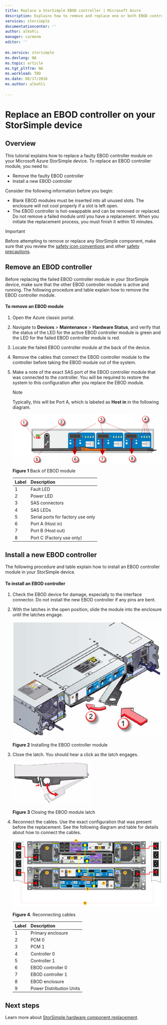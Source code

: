 ```yaml
---
title: Replace a StorSimple EBOD controller | Microsoft Azure
description: Explains how to remove and replace one or both EBOD controllers on a StorSimple 8600 device.
services: storsimple
documentationcenter: ''
author: alkohli
manager: carmonm
editor: ''

ms.service: storsimple
ms.devlang: NA
ms.topic: article
ms.tgt_pltfrm: NA
ms.workload: TBD
ms.date: 08/17/2016
ms.author: alkohli

---
```

# Replace an EBOD controller on your StorSimple device
## Overview
This tutorial explains how to replace a faulty EBOD controller module on your Microsoft Azure StorSimple device. To replace an EBOD controller module, you need to:

* Remove the faulty EBOD controller
* Install a new EBOD controller

Consider the following information before you begin:

* Blank EBOD modules must be inserted into all unused slots. The enclosure will not cool properly if a slot is left open.
* The EBOD controller is hot-swappable and can be removed or replaced. Do not remove a failed module until you have a replacement. When you initiate the replacement process, you must finish it within 10 minutes.

> [!IMPORTANT]
> Before attempting to remove or replace any StorSimple component, make sure that you review the [safety icon conventions](storsimple-safety.md#safety-icon-conventions) and other [safety precautions](storsimple-safety.md).
> 
> 

## Remove an EBOD controller
Before replacing the failed EBOD controller module in your StorSimple device, make sure that the other EBOD controller module is active and running. The following procedure and table explain how to remove the EBOD controller module.

#### To remove an EBOD module
1. Open the Azure classic portal.
2. Navigate to **Devices** > **Maintenance** > **Hardware Status**, and verify that the status of the LED for the active EBOD controller module is green and the LED for the failed EBOD controller module is red.
3. Locate the failed EBOD controller module at the back of the device.
4. Remove the cables that connect the EBOD controller module to the controller before taking the EBOD module out of the system.
5. Make a note of the exact SAS port of the EBOD controller module that was connected to the controller. You will be required to restore the system to this configuration after you replace the EBOD module. 
   
   > [!NOTE]
   > Typically, this will be Port A, which is labeled as **Host in** in the following diagram.
   > 
   > 
   
    ![Backplane of EBOD controller](./media/storsimple-ebod-controller-replacement/IC741049.png)
   
     **Figure 1** Back of EBOD module
   
   | Label | Description |
   |:--- |:--- |
   | 1 |Fault LED |
   | 2 |Power LED |
   | 3 |SAS connectors |
   | 4 |SAS LEDs |
   | 5 |Serial ports for factory use only |
   | 6 |Port A (Host in) |
   | 7 |Port B (Host out) |
   | 8 |Port C (Factory use only) |

## Install a new EBOD controller
The following procedure and table explain how to install an EBOD controller module in your StorSimple device.

#### To install an EBOD controller
1. Check the EBOD device for damage, especially to the interface connector. Do not install the new EBOD controller if any pins are bent.
2. With the latches in the open position, slide the module into the enclosure until the latches engage.
   
    ![Installing EBOD controller](./media/storsimple-ebod-controller-replacement/IC741050.png)
   
    **Figure 2**  Installing the EBOD controller module
3. Close the latch. You should hear a click as the latch engages.
   
    ![Releasing EBOD latch](./media/storsimple-ebod-controller-replacement/IC741047.png)
   
    **Figure 3**  Closing the EBOD module latch
4. Reconnect the cables. Use the exact configuration that was present before the replacement. See the following diagram and table for details about how to connect the cables.
   
    ![Cable your 4U device for power](./media/storsimple-ebod-controller-replacement/IC770723.png)
   
    **Figure 4**. Reconnecting cables
   
   | Label | Description |
   |:--- |:--- |
   | 1 |Primary enclosure |
   | 2 |PCM 0 |
   | 3 |PCM 1 |
   | 4 |Controller 0 |
   | 5 |Controller 1 |
   | 6 |EBOD controller 0 |
   | 7 |EBOD controller 1 |
   | 8 |EBOD enclosure |
   | 9 |Power Distribution Units |

## Next steps
Learn more about [StorSimple hardware component replacement](storsimple-hardware-component-replacement.md).

